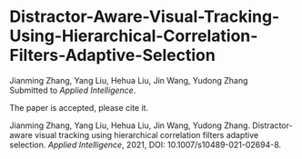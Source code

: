 # Distractor-Aware-Visual-Tracking-Using-Hierarchical-Correlation-Filters-Adaptive-Selection
Jianming Zhang, Yang Liu, Hehua Liu, Jin Wang, Yudong Zhang </br>
Submitted to *Applied Intelligence*.

The paper is accepted, please cite it.


Jianming Zhang, Yang Liu, Hehua Liu, Jin Wang, Yudong Zhang. Distractor-aware visual tracking using hierarchical correlation filters adaptive selection. *Applied Intelligence*, 2021, DOI: 10.1007/s10489-021-02694-8.

